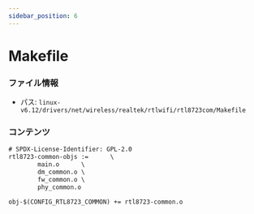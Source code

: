 ```yaml
---
sidebar_position: 6
---
```

# Makefile

### ファイル情報

- パス: `linux-v6.12/drivers/net/wireless/realtek/rtlwifi/rtl8723com/Makefile`

### コンテンツ

```txt
# SPDX-License-Identifier: GPL-2.0
rtl8723-common-objs :=		\
		main.o		\
		dm_common.o	\
		fw_common.o	\
		phy_common.o

obj-$(CONFIG_RTL8723_COMMON) += rtl8723-common.o

```

